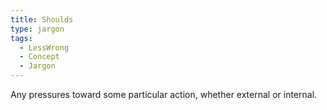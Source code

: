```yaml
---
title: Shoulds
type: jargon
tags:
  - LessWrong
  - Concept
  - Jargon
---
```




Any pressures toward some particular action, whether external or internal.  
 